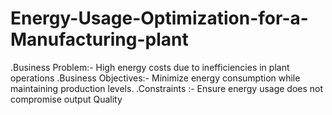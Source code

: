# Energy-Usage-Optimization-for-a-Manufacturing-plant

.Business Problem:- High energy costs due to inefficiencies in plant operations
.Business Objectives:- Minimize energy consumption while maintaining production levels. 
.Constraints :- Ensure energy usage does not compromise output Quality
